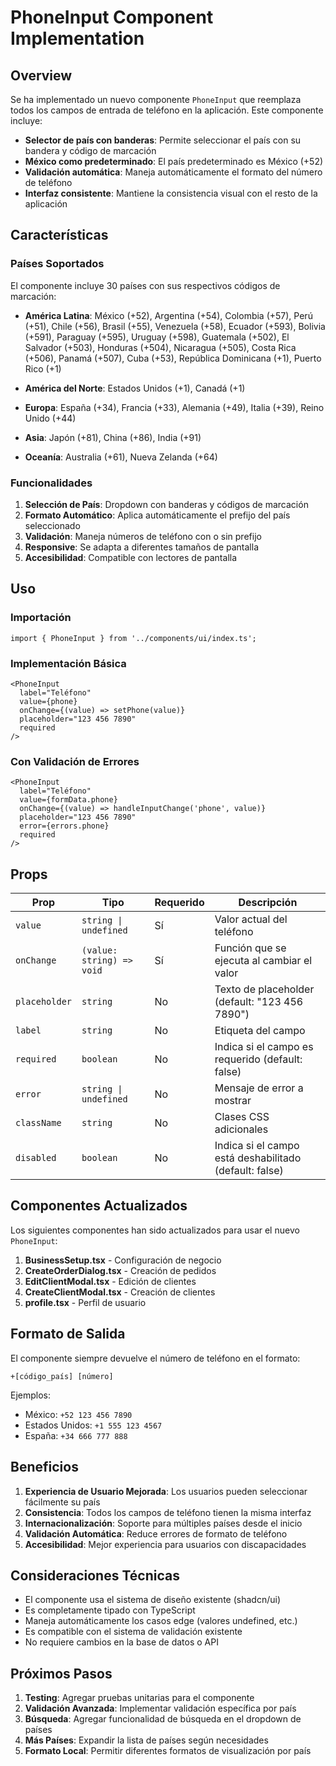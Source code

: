 # PhoneInput Component Implementation

## Overview

Se ha implementado un nuevo componente `PhoneInput` que reemplaza todos los campos de entrada de teléfono en la aplicación. Este componente incluye:

- **Selector de país con banderas**: Permite seleccionar el país con su bandera y código de marcación
- **México como predeterminado**: El país predeterminado es México (+52)
- **Validación automática**: Maneja automáticamente el formato del número de teléfono
- **Interfaz consistente**: Mantiene la consistencia visual con el resto de la aplicación

## Características

### Países Soportados
El componente incluye 30 países con sus respectivos códigos de marcación:

- **América Latina**: México (+52), Argentina (+54), Colombia (+57), Perú (+51), Chile (+56), Brasil (+55), Venezuela (+58), Ecuador (+593), Bolivia (+591), Paraguay (+595), Uruguay (+598), Guatemala (+502), El Salvador (+503), Honduras (+504), Nicaragua (+505), Costa Rica (+506), Panamá (+507), Cuba (+53), República Dominicana (+1), Puerto Rico (+1)

- **América del Norte**: Estados Unidos (+1), Canadá (+1)

- **Europa**: España (+34), Francia (+33), Alemania (+49), Italia (+39), Reino Unido (+44)

- **Asia**: Japón (+81), China (+86), India (+91)

- **Oceanía**: Australia (+61), Nueva Zelanda (+64)

### Funcionalidades

1. **Selección de País**: Dropdown con banderas y códigos de marcación
2. **Formato Automático**: Aplica automáticamente el prefijo del país seleccionado
3. **Validación**: Maneja números de teléfono con o sin prefijo
4. **Responsive**: Se adapta a diferentes tamaños de pantalla
5. **Accesibilidad**: Compatible con lectores de pantalla

## Uso

### Importación
```tsx
import { PhoneInput } from '../components/ui/index.ts';
```

### Implementación Básica
```tsx
<PhoneInput
  label="Teléfono"
  value={phone}
  onChange={(value) => setPhone(value)}
  placeholder="123 456 7890"
  required
/>
```

### Con Validación de Errores
```tsx
<PhoneInput
  label="Teléfono"
  value={formData.phone}
  onChange={(value) => handleInputChange('phone', value)}
  placeholder="123 456 7890"
  error={errors.phone}
  required
/>
```

## Props

| Prop | Tipo | Requerido | Descripción |
|------|------|-----------|-------------|
| `value` | `string \| undefined` | Sí | Valor actual del teléfono |
| `onChange` | `(value: string) => void` | Sí | Función que se ejecuta al cambiar el valor |
| `placeholder` | `string` | No | Texto de placeholder (default: "123 456 7890") |
| `label` | `string` | No | Etiqueta del campo |
| `required` | `boolean` | No | Indica si el campo es requerido (default: false) |
| `error` | `string \| undefined` | No | Mensaje de error a mostrar |
| `className` | `string` | No | Clases CSS adicionales |
| `disabled` | `boolean` | No | Indica si el campo está deshabilitado (default: false) |

## Componentes Actualizados

Los siguientes componentes han sido actualizados para usar el nuevo `PhoneInput`:

1. **BusinessSetup.tsx** - Configuración de negocio
2. **CreateOrderDialog.tsx** - Creación de pedidos
3. **EditClientModal.tsx** - Edición de clientes
4. **CreateClientModal.tsx** - Creación de clientes
5. **profile.tsx** - Perfil de usuario

## Formato de Salida

El componente siempre devuelve el número de teléfono en el formato:
```
+[código_país] [número]
```

Ejemplos:
- México: `+52 123 456 7890`
- Estados Unidos: `+1 555 123 4567`
- España: `+34 666 777 888`

## Beneficios

1. **Experiencia de Usuario Mejorada**: Los usuarios pueden seleccionar fácilmente su país
2. **Consistencia**: Todos los campos de teléfono tienen la misma interfaz
3. **Internacionalización**: Soporte para múltiples países desde el inicio
4. **Validación Automática**: Reduce errores de formato de teléfono
5. **Accesibilidad**: Mejor experiencia para usuarios con discapacidades

## Consideraciones Técnicas

- El componente usa el sistema de diseño existente (shadcn/ui)
- Es completamente tipado con TypeScript
- Maneja automáticamente los casos edge (valores undefined, etc.)
- Es compatible con el sistema de validación existente
- No requiere cambios en la base de datos o API

## Próximos Pasos

1. **Testing**: Agregar pruebas unitarias para el componente
2. **Validación Avanzada**: Implementar validación específica por país
3. **Búsqueda**: Agregar funcionalidad de búsqueda en el dropdown de países
4. **Más Países**: Expandir la lista de países según necesidades
5. **Formato Local**: Permitir diferentes formatos de visualización por país 